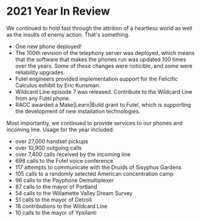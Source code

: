# 2021 Year In Review

We continued to hold fast through the attrition of a heartless world as well as the insults of enemy action. That's something.

- One new phone deployed!
- The 100th revision of the telephony server was deployed, which means that the software that makes the phones run was updated 100 times over the years. Some of these changes were noticible, and some were reliability upgrades.
- Futel engineers provided implementation support for the Felicific Calculus exhibit by Eric Kunsman.
- Wildcard Line episode 7 was released. Contribute to the Wildcard Line from any Futel phone.
- RACC awarded a Make|Learn|Build grant to Futel, which is supporting the development of new installation technologies.

Most importantly, we continued to provide services to our phones and incoming line. Usage for the year included:

- over 27,000 handset pickups
- over 10,900 outgoing calls
- over 7,400 calls received by the incoming line
- 698 calls to the Futel voice conference
- 117 attempts to communicate with the Druids of Sisyphus Gardens
- 105 calls to a randomly selected American concentration camp
- 96 calls to the Payphone Demultiplexer
- 87 calls to the mayor of Portland
- 54 calls to the Willamette Valley Dream Survey
- 51 calls to the mayor of Detroit
- 18 contributions to the Wildcard Line
- 10 calls to the mayor of Ypsilanti

